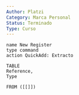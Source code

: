 ```yaml
---
Author: Platzi
Category: Marca Personal
Status: Terminado
Type: Curso
---
```

```button
name New Register
type command
action QuickAdd: Extracto
```

```dataview
TABLE 
Reference, 
Type

FROM ([[]])
```





